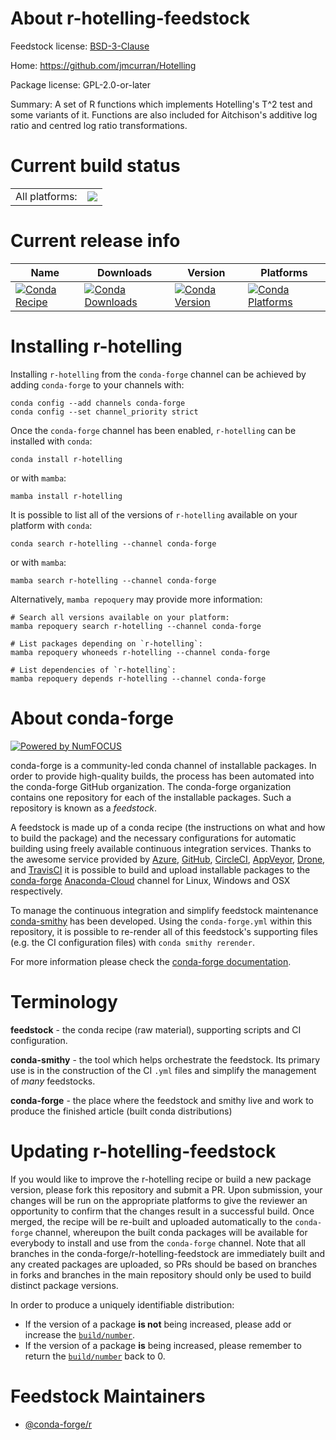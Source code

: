 About r-hotelling-feedstock
===========================

Feedstock license: [BSD-3-Clause](https://github.com/conda-forge/r-hotelling-feedstock/blob/main/LICENSE.txt)

Home: https://github.com/jmcurran/Hotelling

Package license: GPL-2.0-or-later

Summary: A set of R functions which implements Hotelling's T^2 test and some variants of it. Functions are also included for Aitchison's additive log ratio and centred log ratio transformations.

Current build status
====================


<table><tr><td>All platforms:</td>
    <td>
      <a href="https://dev.azure.com/conda-forge/feedstock-builds/_build/latest?definitionId=18440&branchName=main">
        <img src="https://dev.azure.com/conda-forge/feedstock-builds/_apis/build/status/r-hotelling-feedstock?branchName=main">
      </a>
    </td>
  </tr>
</table>

Current release info
====================

| Name | Downloads | Version | Platforms |
| --- | --- | --- | --- |
| [![Conda Recipe](https://img.shields.io/badge/recipe-r--hotelling-green.svg)](https://anaconda.org/conda-forge/r-hotelling) | [![Conda Downloads](https://img.shields.io/conda/dn/conda-forge/r-hotelling.svg)](https://anaconda.org/conda-forge/r-hotelling) | [![Conda Version](https://img.shields.io/conda/vn/conda-forge/r-hotelling.svg)](https://anaconda.org/conda-forge/r-hotelling) | [![Conda Platforms](https://img.shields.io/conda/pn/conda-forge/r-hotelling.svg)](https://anaconda.org/conda-forge/r-hotelling) |

Installing r-hotelling
======================

Installing `r-hotelling` from the `conda-forge` channel can be achieved by adding `conda-forge` to your channels with:

```
conda config --add channels conda-forge
conda config --set channel_priority strict
```

Once the `conda-forge` channel has been enabled, `r-hotelling` can be installed with `conda`:

```
conda install r-hotelling
```

or with `mamba`:

```
mamba install r-hotelling
```

It is possible to list all of the versions of `r-hotelling` available on your platform with `conda`:

```
conda search r-hotelling --channel conda-forge
```

or with `mamba`:

```
mamba search r-hotelling --channel conda-forge
```

Alternatively, `mamba repoquery` may provide more information:

```
# Search all versions available on your platform:
mamba repoquery search r-hotelling --channel conda-forge

# List packages depending on `r-hotelling`:
mamba repoquery whoneeds r-hotelling --channel conda-forge

# List dependencies of `r-hotelling`:
mamba repoquery depends r-hotelling --channel conda-forge
```


About conda-forge
=================

[![Powered by
NumFOCUS](https://img.shields.io/badge/powered%20by-NumFOCUS-orange.svg?style=flat&colorA=E1523D&colorB=007D8A)](https://numfocus.org)

conda-forge is a community-led conda channel of installable packages.
In order to provide high-quality builds, the process has been automated into the
conda-forge GitHub organization. The conda-forge organization contains one repository
for each of the installable packages. Such a repository is known as a *feedstock*.

A feedstock is made up of a conda recipe (the instructions on what and how to build
the package) and the necessary configurations for automatic building using freely
available continuous integration services. Thanks to the awesome service provided by
[Azure](https://azure.microsoft.com/en-us/services/devops/), [GitHub](https://github.com/),
[CircleCI](https://circleci.com/), [AppVeyor](https://www.appveyor.com/),
[Drone](https://cloud.drone.io/welcome), and [TravisCI](https://travis-ci.com/)
it is possible to build and upload installable packages to the
[conda-forge](https://anaconda.org/conda-forge) [Anaconda-Cloud](https://anaconda.org/)
channel for Linux, Windows and OSX respectively.

To manage the continuous integration and simplify feedstock maintenance
[conda-smithy](https://github.com/conda-forge/conda-smithy) has been developed.
Using the ``conda-forge.yml`` within this repository, it is possible to re-render all of
this feedstock's supporting files (e.g. the CI configuration files) with ``conda smithy rerender``.

For more information please check the [conda-forge documentation](https://conda-forge.org/docs/).

Terminology
===========

**feedstock** - the conda recipe (raw material), supporting scripts and CI configuration.

**conda-smithy** - the tool which helps orchestrate the feedstock.
                   Its primary use is in the construction of the CI ``.yml`` files
                   and simplify the management of *many* feedstocks.

**conda-forge** - the place where the feedstock and smithy live and work to
                  produce the finished article (built conda distributions)


Updating r-hotelling-feedstock
==============================

If you would like to improve the r-hotelling recipe or build a new
package version, please fork this repository and submit a PR. Upon submission,
your changes will be run on the appropriate platforms to give the reviewer an
opportunity to confirm that the changes result in a successful build. Once
merged, the recipe will be re-built and uploaded automatically to the
`conda-forge` channel, whereupon the built conda packages will be available for
everybody to install and use from the `conda-forge` channel.
Note that all branches in the conda-forge/r-hotelling-feedstock are
immediately built and any created packages are uploaded, so PRs should be based
on branches in forks and branches in the main repository should only be used to
build distinct package versions.

In order to produce a uniquely identifiable distribution:
 * If the version of a package **is not** being increased, please add or increase
   the [``build/number``](https://docs.conda.io/projects/conda-build/en/latest/resources/define-metadata.html#build-number-and-string).
 * If the version of a package **is** being increased, please remember to return
   the [``build/number``](https://docs.conda.io/projects/conda-build/en/latest/resources/define-metadata.html#build-number-and-string)
   back to 0.

Feedstock Maintainers
=====================

* [@conda-forge/r](https://github.com/conda-forge/r/)

